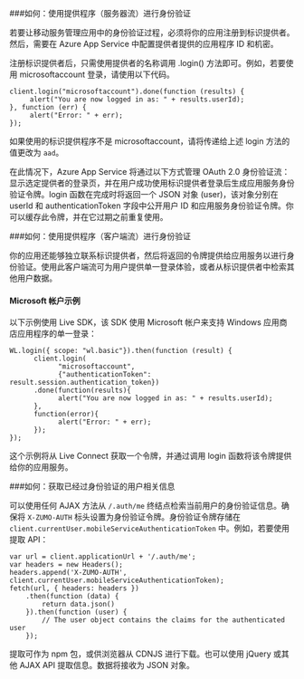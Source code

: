 ###<a name="server-auth"></a>如何：使用提供程序（服务器流）进行身份验证

若要让移动服务管理应用中的身份验证过程，必须将你的应用注册到标识提供者。然后，需要在 Azure App Service 中配置提供者提供的应用程序 ID 和机密。

注册标识提供者后，只需使用提供者的名称调用 .login() 方法即可。例如，若要使用 microsoftaccount 登录，请使用以下代码。

```
client.login("microsoftaccount").done(function (results) {
     alert("You are now logged in as: " + results.userId);
}, function (err) {
     alert("Error: " + err);
});
```

如果使用的标识提供程序不是 microsoftaccount，请将传递给上述 login 方法的值更改为 `aad`。

在此情况下，Azure App Service 将通过以下方式管理 OAuth 2.0 身份验证流：显示选定提供者的登录页，并在用户成功使用标识提供者登录后生成应用服务身份验证令牌。login 函数在完成时将返回一个 JSON 对象 (user)，该对象分别在 userId 和 authenticationToken 字段中公开用户 ID 和应用服务身份验证令牌。你可以缓存此令牌，并在它过期之前重复使用。

###<a name="client-auth"></a>如何：使用提供程序（客户端流）进行身份验证

你的应用还能够独立联系标识提供者，然后将返回的令牌提供给应用服务以进行身份验证。使用此客户端流可为用户提供单一登录体验，或者从标识提供者中检索其他用户数据。


#### Microsoft 帐户示例

以下示例使用 Live SDK，该 SDK 使用 Microsoft 帐户来支持 Windows 应用商店应用程序的单一登录：

```
WL.login({ scope: "wl.basic"}).then(function (result) {
      client.login(
            "microsoftaccount",
            {"authenticationToken": result.session.authentication_token})
      .done(function(results){
            alert("You are now logged in as: " + results.userId);
      },
      function(error){
            alert("Error: " + err);
      });
});
```

这个示例将从 Live Connect 获取一个令牌，并通过调用 login 函数将该令牌提供给你的应用服务。

###<a name="auth-getinfo"></a>如何：获取已经过身份验证的用户相关信息

可以使用任何 AJAX 方法从 `/.auth/me` 终结点检索当前用户的身份验证信息。确保将 `X-ZUMO-AUTH` 标头设置为身份验证令牌。身份验证令牌存储在 `client.currentUser.mobileServiceAuthenticationToken` 中。例如，若要使用提取 API：

```
var url = client.applicationUrl + '/.auth/me';
var headers = new Headers();
headers.append('X-ZUMO-AUTH', client.currentUser.mobileServiceAuthenticationToken);
fetch(url, { headers: headers })
    .then(function (data) {
        return data.json()
    }).then(function (user) {
        // The user object contains the claims for the authenticated user
    });
```

提取可作为 npm 包，或供浏览器从 CDNJS 进行下载。也可以使用 jQuery 或其他 AJAX API 提取信息。数据将接收为 JSON 对象。

<!---HONumber=Mooncake_0919_2016-->